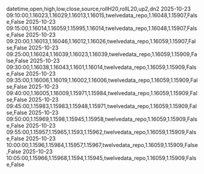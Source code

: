 datetime,open,high,low,close,source,rollH20,rollL20,up2,dn2
2025-10-23 09:10:00,1.16023,1.16029,1.16013,1.16015,twelvedata_repo,1.16048,1.15907,False,False
2025-10-23 09:15:00,1.16014,1.16059,1.15995,1.16014,twelvedata_repo,1.16048,1.15907,False,False
2025-10-23 09:20:00,1.16013,1.16046,1.16012,1.16026,twelvedata_repo,1.16059,1.15907,False,False
2025-10-23 09:25:00,1.16024,1.16039,1.16023,1.16039,twelvedata_repo,1.16059,1.15909,False,False
2025-10-23 09:30:00,1.16038,1.16043,1.1601,1.16014,twelvedata_repo,1.16059,1.15909,False,False
2025-10-23 09:35:00,1.16006,1.16019,1.16002,1.16006,twelvedata_repo,1.16059,1.15909,False,False
2025-10-23 09:40:00,1.16005,1.16009,1.15971,1.15984,twelvedata_repo,1.16059,1.15909,False,False
2025-10-23 09:45:00,1.15983,1.15983,1.15948,1.15971,twelvedata_repo,1.16059,1.15909,False,False
2025-10-23 09:50:00,1.15969,1.1598,1.15945,1.15958,twelvedata_repo,1.16059,1.15909,False,False
2025-10-23 09:55:00,1.15957,1.15965,1.1593,1.15962,twelvedata_repo,1.16059,1.15909,False,False
2025-10-23 10:00:00,1.1596,1.15984,1.15957,1.15967,twelvedata_repo,1.16059,1.15909,False,False
2025-10-23 10:05:00,1.15966,1.15968,1.1594,1.15945,twelvedata_repo,1.16059,1.15909,False,False
